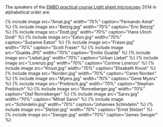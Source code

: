 ---
---
The speakers of the [EMBO practical course Light sheet microscopy](EMBO_practical_course_Light_sheet_microscopy) 2014 in alphabetical order are:

{% include image src="Amat.jpg" width="70%" caption="Fernando Amat" %}
{% include image src="Betzig.jpg" width="70%" caption="Eric Betzig" %}
{% include image src="Dodt.jpg" width="70%" caption="Hans Ulrich Dodt" %}
{% include image src="Eaton.jpg" width="70%" caption="Suzanne Eaton" %}
{% include image src="Fraser.jpg" width="70%" caption="Scott Fraser" %}
{% include image src="Gualda.JPG" width="70%" caption="Emilio Gualda" %}
{% include image src="Liebel.jpg" width="70%" caption="Urban Liebel" %}
{% include image src="Lorenzo.jpg" width="70%" caption="Corinne Lorenzo" %}
{% include image src="Knust.jpg" width="70%" caption="Elisabeth Knust" %}
{% include image src="Norden.jpg" width="70%" caption="Caren Norden" %}
{% include image src="Myers.jpg" width="70%" caption="Gene Myers" %}
{% include image src="Preibisch.jpg" width="70%" caption="Stephan Preibisch" %}
{% include image src="Ronneberger.jpg" width="70%" caption="Olaf Ronneberger" %}
{% include image src="Sarov.jpg" width="70%" caption="Mihail Sarov" %}
{% include image src="Schindelin.jpg" width="70%" caption="Johannes Schindelin" %}
{% include image src="Stelzer.jpg" width="70%" caption="Ernst Stelzer" %}
{% include image src="Swoger.jpg" width="70%" caption="James Swoger" %}
